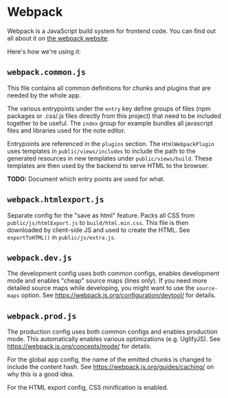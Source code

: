 # Webpack

Webpack is a JavaScript build system for frontend code. You can find out all
about it on [the webpack website](https://webpack.js.org/).

Here's how we're using it:

## `webpack.common.js`
This file contains all common definitions for chunks and plugins that are needed by the whole app.

The various entrypoints under the `entry` key define groups of files (npm packages or .css/.js files directly from this project) that need to be included together to be useful.
The `index` group for example bundles all javascript files and libraries used for the note editor.

Entrypoints are referenced in the `plugins` section.
The `HtmlWebpackPlugin` uses templates in `public/views/includes` to include the path to the generated resources in new templates under `public/views/build`. These templates are then used by the backend to serve HTML to the browser.

**TODO:** Document which entry points are used for what.

## `webpack.htmlexport.js`
Separate config for the "save as html" feature.
Packs all CSS from `public/js/htmlExport.js` to `build/html.min.css`.
This file is then downloaded by client-side JS and used to create the HTML.
See `exportToHTML()` in `public/js/extra.js`.

## `webpack.dev.js`
The development config uses both common configs, enables development mode and enables "cheap" source maps (lines only).
If you need more detailed source maps while developing, you might want to use the `source-maps` option.
See <https://webpack.js.org/configuration/devtool/> for details.

## `webpack.prod.js`
The production config uses both common configs and enables production mode.
This automatically enables various optimizations (e.g. UglifyJS). See <https://webpack.js.org/concepts/mode/> for details.

For the global app config, the name of the emitted chunks is changed to include the content hash.
See <https://webpack.js.org/guides/caching/> on why this is a good idea.
 
For the HTML export config, CSS minification is enabled.
